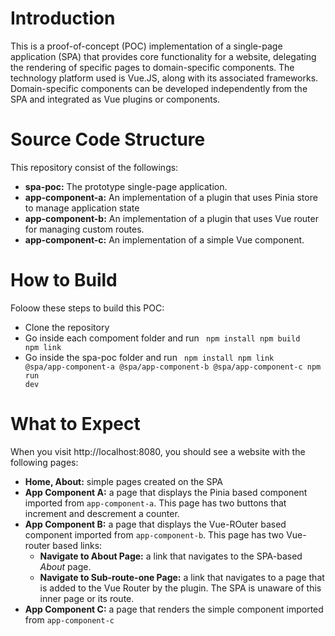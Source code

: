 # Introduction
This is a proof-of-concept (POC) implementation of a single-page application (SPA) that provides core functionality for a website, delegating the rendering of specific pages to domain-specific components. The technology platform used is Vue.JS, along with its associated frameworks. 
Domain-specific components can be developed independently from the SPA and integrated as Vue plugins or components.
# Source Code Structure
This repository consist of the followings:
  * **spa-poc:** The prototype single-page application.
  * **app-component-a:** An implementation of a plugin that uses Pinia store to manage application state
  * **app-component-b:** An implementation of a plugin that uses Vue router for managing custom routes.
  * **app-component-c:** An implementation of a simple Vue component.
  
  
# How to Build
Foloow these steps to build this POC:
 * Clone the repository
 * Go inside each compoment folder and run 
    <code>
    	npm install
    	npm build
    	npm link
	  </code>
 * Go inside the spa-poc folder and run 
	  <code>
    	npm install
    	npm link @spa/app-component-a @spa/app-component-b @spa/app-component-c
    	npm run dev
	  </code>
 
# What to Expect
When you visit http://localhost:8080, you should see a website with the following pages:
 * **Home, About:** simple pages created on the SPA
 * **App Component A:** a page that displays the Pinia based component imported from <code>app-component-a</code>. This page has two buttons that increment and descrement a counter.
 * **App Component B:** a page that displays the Vue-ROuter based component imported from <code>app-component-b</code>. This page has two Vue-router based links:
    * **Navigate to About Page:** a link that navigates to the SPA-based *About* page.
    * **Navigate to Sub-route-one Page:** a link that navigates to a page that is added to the Vue Router by the plugin. The SPA is unaware of this inner page or its route.
* **App Component C:** a page that renders the simple component imported from <code>app-component-c</code> 

